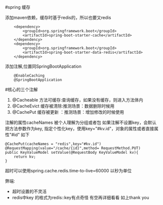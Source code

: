 #spring 缓存

添加maven依赖，缓存时基于redis的，所以也要又redis

        <dependency>
            <groupId>org.springframework.boot</groupId>
            <artifactId>spring-boot-starter-cache</artifactId>
        </dependency>
        <dependency>
            <groupId>org.springframework.boot</groupId>
            <artifactId>spring-boot-starter-data-redis</artifactId>
        </dependency>
        
添加注解,位置同SpringBootApplication

        @EnableCaching
        @SpringBootApplication

#核心的三个注解
1. @Cacheable 方法可缓存:查询缓存，如果没有缓存，则进入方法体内
2. @CacheEvict 缓存被清除:推测场景：数据删除时候用
3. @CachePut 缓存被更新 ：推测场景：增加修改的时候使用

注解的属性cacheNames 被个人理解为分组或者包
如果注解不设置key，会默认把方法参数作为key,
指定个性化key，使用key="#kv.id"，对象的属性或者直接属性"#id"
如下

    @CachePut(cacheNames = "redis",key="#kv.id")
    @RequestMapping(value="/cache/{id}",method= RequestMethod.PUT)
    public KeyValueModel setValue(@RequestBody KeyValueModel kv){
        return kv;
    }
    
超时可以使用spring.cache.redis.time-to-live=60000 
以秒为单位

弊端:
* 超时设置的不灵活
* redis中key 的格式为redis::key有点奇怪
有空再详细看看
如上thank you


